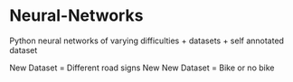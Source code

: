 # Neural-Networks
Python neural networks of varying difficulties + datasets + self annotated dataset

New Dataset = Different road signs
New New Dataset = Bike or no bike
